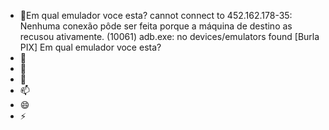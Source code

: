 - 👋Em qual emulador voce esta?
cannot connect to 452.162.178-35: Nenhuma conexão pôde ser feita porque a máquina de destino as recusou ativamente. (10061)
adb.exe: no devices/emulators found
[Burla PIX] Em qual emulador voce esta?
- 👀 
- 🌱 
- 💞️ 
- 📫 
- 😄 
- ⚡ 
    
<!---
Eliasrt/Eliasrt is a ✨ special ✨ repository because its `README.md` (this file) appears on your GitHub profile.
You can click the Preview link to take a look at your changes.
--->
